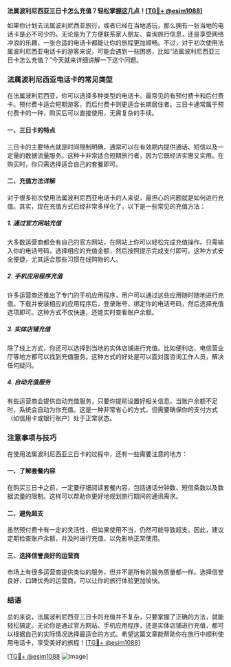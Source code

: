 **法属波利尼西亚三日卡怎么充值？轻松掌握这几点！[[TG💪+ @esim1088](https://t.me/s/esim1088)]**

如果你计划去法属波利尼西亚旅行，或者已经在当地游玩，那么拥有一张当地的电话卡是必不可少的。无论是为了方便联系家人朋友、查询旅行信息，还是享受网络冲浪的乐趣，一张合适的电话卡都能让你的旅程更加顺畅。不过，对于初次使用法属波利尼西亚电话卡的游客来说，可能会遇到一些困惑，比如“法属波利尼西亚三日卡怎么充值？”今天就来详细讲解一下这个问题。

### 法属波利尼西亚电话卡的常见类型

在法属波利尼西亚，你可以选择多种类型的电话卡。最常见的有预付费卡和后付费卡。预付费卡适合短期游客，而后付费卡则更适合长期居住者。三日卡通常属于预付费卡的一种，购买后可以直接使用，无需复杂的手续。

#### 一、三日卡的特点

三日卡的主要特点就是时间限制明确，通常可以在有效期内提供通话、短信以及一定量的数据流量服务。这种卡非常适合短期旅行者，因为它既经济实惠又实用。在购买时，你只需选择适合自己的套餐即可。

#### 二、充值方法详解

对于很多初次使用法属波利尼西亚电话卡的人来说，最担心的问题就是如何进行充值。其实，现在充值方式已经非常多样化了，以下是一些常见的充值方法：

##### 1. **通过官方网站充值**

大多数运营商都会有自己的官方网站，在网站上你可以轻松完成充值操作。只需输入你的电话号码，选择相应的充值金额，然后按照提示完成支付即可。这种方式安全便捷，尤其适合那些习惯在线购物的人。

##### 2. **手机应用程序充值**

许多运营商还推出了专门的手机应用程序，用户可以通过这些应用随时随地进行充值。下载并安装相应的应用程序后，登录账号，绑定你的电话号码，然后选择充值选项即可。这种方式不仅快速，还能实时查看账户余额。

##### 3. **实体店铺充值**

除了线上方式，你还可以选择到当地的实体店铺进行充值。比如便利店、电信营业厅等地方都可以找到充值服务。这种方式的好处是可以面对面咨询工作人员，解决任何疑问。

##### 4. **自动充值服务**

有些运营商会提供自动充值服务，只要你提前设置好相关信息，当账户余额不足时，系统会自动为你充值。这是一种非常省心的方式，但需要确保你的支付方式（如信用卡或银行账户）处于正常状态。

### 注意事项与技巧

在使用法属波利尼西亚三日卡的过程中，还有一些需要注意的地方：

#### 一、了解套餐内容

在购买三日卡之前，一定要仔细阅读套餐内容，包括通话分钟数、短信条数以及数据流量的限制。这样可以帮助你更好地规划旅行期间的通讯需求。

#### 二、避免超支

虽然预付费卡有一定的灵活性，但如果使用不当，仍然可能导致超支。因此，建议定期检查账户余额，并及时进行充值，以免影响正常使用。

#### 三、选择信誉良好的运营商

市场上有很多运营商提供类似的服务，但并不是所有的服务质量都一样。选择信誉良好、口碑优秀的运营商，可以让你的旅行体验更加愉快。

### 结语

总的来说，法属波利尼西亚三日卡的充值并不复杂，只要掌握了正确的方法，就能轻松搞定。无论你是通过官方网站、手机应用程序，还是实体店铺进行充值，都可以根据自己的实际情况选择最适合的方式。希望这篇文章能帮助你在旅行中顺利使用电话卡，享受美好的旅程！[[TG💪+ @esim1088](https://t.me/s/esim1088)]

[[TG💪+ @esim1088](https://t.me/s/esim1088) ![Image](https://i.postimg.cc/4NQfJmqS/Snipaste-2025-05-13-00-14-12.png)]
